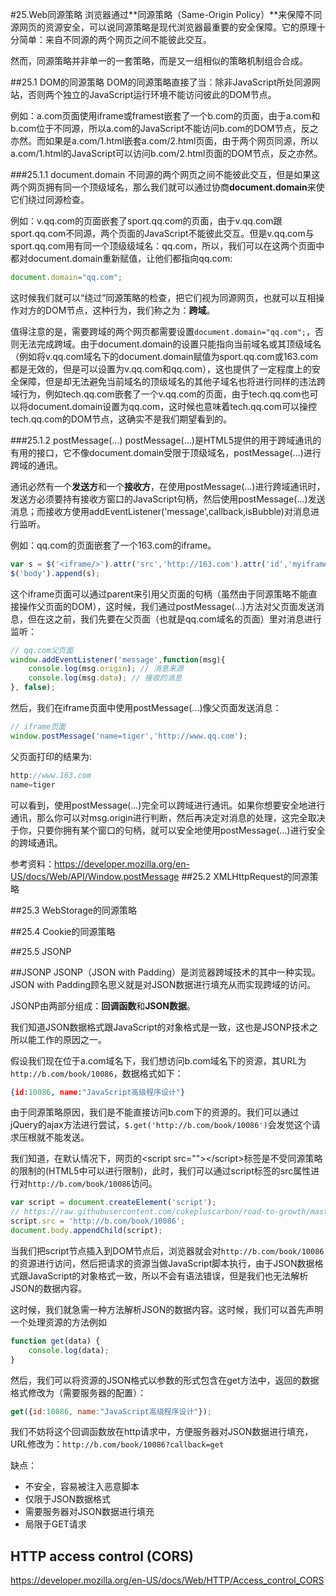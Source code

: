 #25.Web同源策略
浏览器通过**同源策略（Same-Origin Policy）**来保障不同源网页的资源安全，可以说同源策略是现代浏览器最重要的安全保障。它的原理十分简单：来自不同源的两个网页之间不能彼此交互。

然而，同源策略并非单一的一套策略，而是又一组相似的策略机制组合合成。

##25.1 DOM的同源策略
DOM的同源策略直接了当：除非JavaScript所处同源网站，否则两个独立的JavaScript运行环境不能访问彼此的DOM节点。

例如：a.com页面使用iframe或framest嵌套了一个b.com的页面，由于a.com和b.com位于不同源，所以a.com的JavaScript不能访问b.com的DOM节点，反之亦然。而如果是a.com/1.html嵌套a.com/2.html页面，由于两个网页同源，所以a.com/1.html的JavaScript可以访问b.com/2.html页面的DOM节点，反之亦然。

###25.1.1 document.domain
不同源的两个网页之间不能彼此交互，但是如果这两个网页拥有同一个顶级域名，那么我们就可以通过协商**document.domain**来使它们绕过同源检查。

例如：v.qq.com的页面嵌套了sport.qq.com的页面，由于v.qq.com跟sport.qq.com不同源，两个页面的JavaScript不能彼此交互。但是v.qq.com与sport.qq.com用有同一个顶级级域名：qq.com，所以，我们可以在这两个页面中都对document.domain重新赋值，让他们都指向qq.com:
```JavaScript
document.domain="qq.com";
```
这时候我们就可以“绕过”同源策略的检查，把它们视为同源网页，也就可以互相操作对方的DOM节点，这种行为，我们称之为：**跨域**。

值得注意的是，需要跨域的两个网页都需要设置`document.domain="qq.com";`，否则无法完成跨域。由于document.domain的设置只能指向当前域名或其顶级域名（例如将v.qq.com域名下的document.domain赋值为sport.qq.com或163.com都是无效的，但是可以设置为v.qq.com和qq.com），这也提供了一定程度上的安全保障，但是却无法避免当前域名的顶级域名的其他子域名也将进行同样的违法跨域行为，例如tech.qq.com嵌套了一个v.qq.com的页面，由于tech.qq.com也可以将document.domain设置为qq.com，这时候也意味着tech.qq.com可以操控tech.qq.com的DOM节点，这确实不是我们期望看到的。

###25.1.2 postMessage(...)
postMessage(...)是HTML5提供的用于跨域通讯的有用的接口，它不像document.domain受限于顶级域名，postMessage(...)进行跨域的通讯。

通讯必然有一个**发送方**和一个**接收方**，在使用postMessage(...)进行跨域通讯时，发送方必须要持有接收方窗口的JavaScript句柄，然后使用postMessage(...)发送消息；而接收方使用addEventListener('message',callback,isBubble)对消息进行监听。

例如：qq.com的页面嵌套了一个163.com的iframe。
```JavaScript
var s = $('<iframe/>').attr('src','http://163.com').attr('id','myiframe');
$('body').append(s);
```
这个iframe页面可以通过parent来引用父页面的句柄（虽然由于同源策略不能直接操作父页面的DOM），这时候，我们通过postMessage(...)方法对父页面发送消息，但在这之前，我们先要在父页面（也就是qq.com域名的页面）里对消息进行监听：
```JavaScript
// qq.com父页面
window.addEventListener('message',function(msg){
    console.log(msg.origin); // 消息来源
    console.log(msg.data); // 接收的消息
}, false);
```
然后，我们在iframe页面中使用postMessage(...)像父页面发送消息：
```JavaScript
// iframe页面
window.postMessage('name=tiger','http://www.qq.com');
```

父页面打印的结果为:
```JavaScript
http://www.163.com
name=tiger 
```

可以看到，使用postMessage(...)完全可以跨域进行通讯。如果你想要安全地进行通讯，那么你可以对msg.origin进行判断，然后再决定对消息的处理，这完全取决于你，只要你拥有某个窗口的句柄，就可以安全地使用postMessage(...)进行安全的跨域通讯。

参考资料：https://developer.mozilla.org/en-US/docs/Web/API/Window.postMessage
##25.2 XMLHttpRequest的同源策略

##25.3 WebStorage的同源策略

##25.4 Cookie的同源策略

##25.5 JSONP

##JSONP
JSONP（JSON with Padding）是浏览器跨域技术的其中一种实现。JSON with Padding顾名思义就是对JSON数据进行填充从而实现跨域的访问。

JSONP由两部分组成：**回调函数**和**JSON数据**。

我们知道JSON数据格式跟JavaScript的对象格式是一致，这也是JSONP技术之所以能工作的原因之一。

假设我们现在位于a.com域名下，我们想访问b.com域名下的资源，其URL为`http://b.com/book/10086`，数据格式如下：

```JSON
{id:10086, name:"JavaScript高级程序设计"}
```

由于同源策略原因，我们是不能直接访问b.com下的资源的。我们可以通过jQuery的ajax方法进行尝试，`$.get('http://b.com/book/10086')`会发觉这个请求压根就不能发送。

我们知道，在默认情况下，网页的\<script src=""\>\</script\>标签是不受同源策略的限制的(HTML5中可以进行限制)，此时，我们可以通过script标签的src属性进行对`http://b.com/book/10086`访问。

```JavaScript
var script = document.createElement('script');
// https://raw.githubusercontent.com/cokepluscarbon/road-to-growth/master/24.book.jsonp 
script.src = 'http://b.com/book/10086';
document.body.appendChild(script);
```

当我们把script节点插入到DOM节点后，浏览器就会对`http://b.com/book/10086`的资源进行访问，然后把请求的资源当做JavaScript脚本执行，由于JSON数据格式跟JavaScript的对象格式一致，所以不会有语法错误，但是我们也无法解析JSON的数据内容。

这时候，我们就急需一种方法解析JSON的数据内容。这时候，我们可以首先声明一个处理资源的方法例如

```JavaScript
function get(data) {
    console.log(data);
}
```

然后，我们可以将资源的JSON格式以参数的形式包含在get方法中，返回的数据格式修改为（需要服务器的配置）：

```JavaScript
get({id:10086, name:"JavaScript高级程序设计"});
```

我们不妨将这个回调函数放在http请求中，方便服务器对JSON数据进行填充，URL修改为：`http://b.com/book/10086?callback=get`

缺点：

 * 不安全，容易被注入恶意脚本
 * 仅限于JSON数据格式
 * 需要服务器对JSON数据进行填充
 * 局限于GET请求

## HTTP access control (CORS)

https://developer.mozilla.org/en-US/docs/Web/HTTP/Access_control_CORS 
